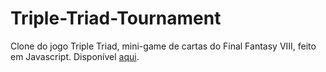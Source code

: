 # Triple-Triad-Tournament
Clone do jogo Triple Triad, mini-game de cartas do Final Fantasy VIII, feito em Javascript.
Disponível [aqui](http://danielpires.com.br/games/ttt/index.html).
